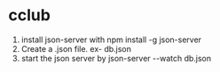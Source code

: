 # cclub

1. install json-server with npm install -g json-server
2. Create a .json file. ex- db.json
3. start the json server by json-server --watch db.json